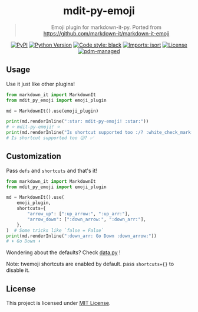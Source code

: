 <div align=center>

# mdit-py-emoji
> Emoji plugin for markdown-it-py. Ported from https://github.com/markdown-it/markdown-it-emoji

[![PyPI](https://img.shields.io/pypi/v/mdit-py-emoji)](https://pypi.org/project/mdit-py-emoji)
[![Python Version](https://img.shields.io/pypi/pyversions/mdit-py-emoji)](https://pypi.org/project/mdit-py-emoji)
[![Code style: black](https://img.shields.io/badge/code%20style-black-000000.svg)](https://github.com/psf/black)
[![Imports: isort](https://img.shields.io/badge/%20imports-isort-%231674b1?style=flat&labelColor=ef8336)](https://pycqa.github.io/isort/)
[![License](https://img.shields.io/github/license/BlueGlassBlock/mdit-py-emoji)](https://github.com/BlueGlassBlock/mdit-py-emoji/blob/master/LICENSE)
[![pdm-managed](https://img.shields.io/badge/pdm-managed-blueviolet)](https://pdm.fming.dev)

</div>

## Usage

Use it just like other plugins!

```python
from markdown_it import MarkdownIt
from mdit_py_emoji import emoji_plugin

md = MarkdownIt().use(emoji_plugin)

print(md.renderInline(":star: mdit-py-emoji! :star:"))
# ⭐ mdit-py-emoji! ⭐
print(md.renderInline("Is shortcut supported too :/? :white_check_mark:"))
# Is shortcut supported too 😕? ✅
```

## Customization

Pass `defs` and `shortcuts` and that's it!

```python
from markdown_it import MarkdownIt
from mdit_py_emoji import emoji_plugin

md = MarkdownIt().use(
    emoji_plugin,
    shortcuts={
        "arrow_up": [":up_arrow:", ":up_arr:"],
        "arrow_down": [":down_arrow:", ":down_arr:"],
    },
)  # Some tricks like `false = False`
print(md.renderInline(":down_arr: Go Down :down_arrow:"))
# ⬇️ Go Down ⬇️
```

Wondering about the defaults? Check [data.py](./mdit_py_emoji/data.py) !

Note: twemoji shortcuts are enabled by default. pass `shortcuts={}`  to disable it.

## License

This project is licensed under [MIT License](./LICENSE).